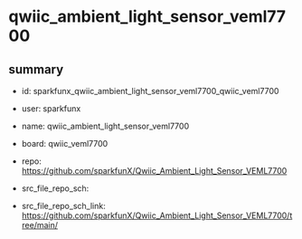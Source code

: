 # qwiic_ambient_light_sensor_veml7700
 
## summary 
* id: sparkfunx_qwiic_ambient_light_sensor_veml7700_qwiic_veml7700
* user: sparkfunx
* name: qwiic_ambient_light_sensor_veml7700
* board: qwiic_veml7700
* repo: https://github.com/sparkfunX/Qwiic_Ambient_Light_Sensor_VEML7700



* src_file_repo_sch: 
* src_file_repo_sch_link: https://github.com/sparkfunX/Qwiic_Ambient_Light_Sensor_VEML7700/tree/main/





